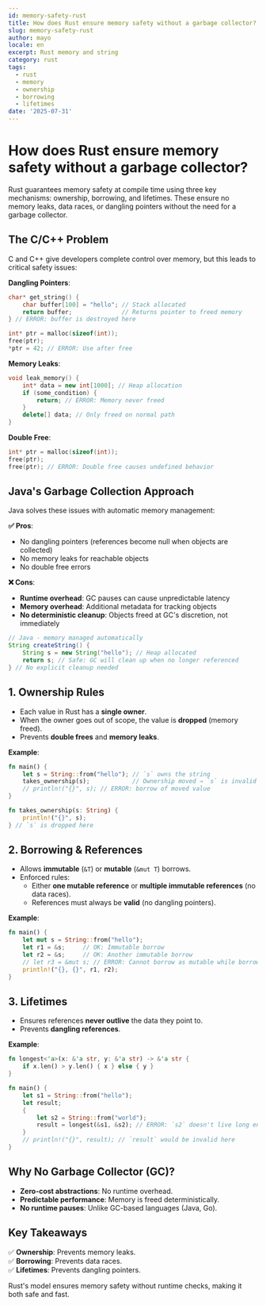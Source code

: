 ```yaml
---
id: memory-safety-rust
title: How does Rust ensure memory safety without a garbage collector?
slug: memory-safety-rust
author: mayo
locale: en
excerpt: Rust memory and string
category: rust
tags:
  - rust
  - memory
  - ownership
  - borrowing
  - lifetimes
date: '2025-07-31'
---
```

# How does Rust ensure memory safety without a garbage collector?
Rust guarantees memory safety at compile time using three key mechanisms: ownership, borrowing, and lifetimes. These ensure no memory leaks, data races, or dangling pointers without the need for a garbage collector.

## The C/C++ Problem
C and C++ give developers complete control over memory, but this leads to critical safety issues:

**Dangling Pointers**:
```c
char* get_string() {
    char buffer[100] = "hello"; // Stack allocated
    return buffer;              // Returns pointer to freed memory
} // ERROR: buffer is destroyed here

int* ptr = malloc(sizeof(int));
free(ptr);
*ptr = 42; // ERROR: Use after free
```

**Memory Leaks**:
```cpp
void leak_memory() {
    int* data = new int[1000]; // Heap allocation
    if (some_condition) {
        return; // ERROR: Memory never freed
    }
    delete[] data; // Only freed on normal path
}
```

**Double Free**:
```c
int* ptr = malloc(sizeof(int));
free(ptr);
free(ptr); // ERROR: Double free causes undefined behavior
```

## Java's Garbage Collection Approach
Java solves these issues with automatic memory management:

**✅ Pros**:
- No dangling pointers (references become null when objects are collected)
- No memory leaks for reachable objects
- No double free errors

**❌ Cons**:
- **Runtime overhead**: GC pauses can cause unpredictable latency
- **Memory overhead**: Additional metadata for tracking objects
- **No deterministic cleanup**: Objects freed at GC's discretion, not immediately

```java
// Java - memory managed automatically
String createString() {
    String s = new String("hello"); // Heap allocated
    return s; // Safe: GC will clean up when no longer referenced
} // No explicit cleanup needed
```

## 1. Ownership Rules
- Each value in Rust has a **single owner**.
- When the owner goes out of scope, the value is **dropped** (memory freed).
- Prevents **double frees** and **memory leaks**.

**Example**:
```rust
fn main() {
    let s = String::from("hello"); // `s` owns the string
    takes_ownership(s);            // Ownership moved → `s` is invalid here
    // println!("{}", s); // ERROR: borrow of moved value
}

fn takes_ownership(s: String) { 
    println!("{}", s); 
} // `s` is dropped here
```

## 2. Borrowing & References
- Allows **immutable** (`&T`) or **mutable** (`&mut T`) borrows.
- Enforced rules:
  - Either **one mutable reference** or **multiple immutable references** (no data races).
  - References must always be **valid** (no dangling pointers).

**Example**:
```rust
fn main() {
    let mut s = String::from("hello");
    let r1 = &s;     // OK: Immutable borrow
    let r2 = &s;     // OK: Another immutable borrow
    // let r3 = &mut s; // ERROR: Cannot borrow as mutable while borrowed as immutable
    println!("{}, {}", r1, r2);
}
```

## 3. Lifetimes
- Ensures references **never outlive** the data they point to.
- Prevents **dangling references**.

**Example**:
```rust
fn longest<'a>(x: &'a str, y: &'a str) -> &'a str {
    if x.len() > y.len() { x } else { y }
}

fn main() {
    let s1 = String::from("hello");
    let result;
    {
        let s2 = String::from("world");
        result = longest(&s1, &s2); // ERROR: `s2` doesn't live long enough
    }
    // println!("{}", result); // `result` would be invalid here
}
```

## Why No Garbage Collector (GC)?
- **Zero-cost abstractions**: No runtime overhead.
- **Predictable performance**: Memory is freed deterministically.
- **No runtime pauses**: Unlike GC-based languages (Java, Go).

## Key Takeaways
✅ **Ownership**: Prevents memory leaks.  
✅ **Borrowing**: Prevents data races.  
✅ **Lifetimes**: Prevents dangling pointers.

Rust's model ensures memory safety without runtime checks, making it both safe and fast.